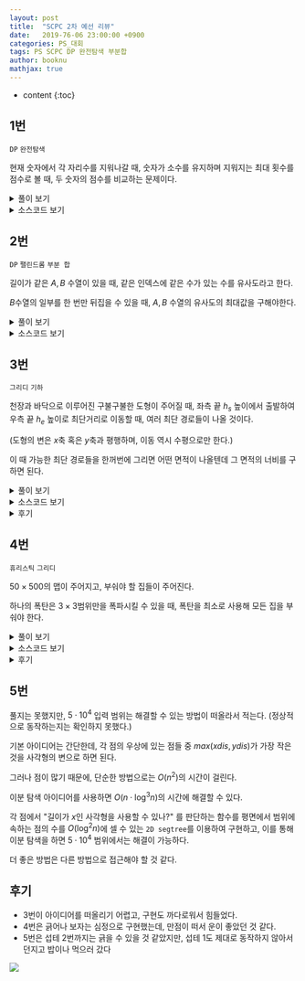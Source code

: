 ```yaml
---
layout: post
title:  "SCPC 2차 예선 리뷰"
date:   2019-76-06 23:00:00 +0900
categories: PS_대회
tags: PS SCPC DP 완전탐색 부분합
author: booknu
mathjax: true
---
```


* content
{:toc}
## 1번

`DP` `완전탐색`

현재 숫자에서 각 자리수를 지워나갈 때, 숫자가 소수를 유지하며 지워지는 최대 횟수를 점수로 볼 때, 두 숫자의 점수를 비교하는 문제이다.

<details>
<summary>풀이 보기</summary>
<div markdown="1">
문제 자체가 겉으로 보기에는 상당히 복잡해보인다.

단순하게 생각하면 각 자리를 지워보며 소수가 유지되는 최대값을 찾아가는 완전 탐색으로 풀 수 있다.

다섯 자리밖에 안 되는 숫자이기 때문에 완전 탐색으로도 시간초과가 나지 않겠지만, DP를 쓰면 더 안정적인 시간복잡도로 답을 구할 수 있을 것이다.

각 숫자를 상태공간으로 보고 해당 숫자에서 각 자리수를 지워나가며 재귀를 돌면 답을 구할 수 있다.

숫자의 각 자리를 지우는게 좀 귀찮긴 하지만, 이것은 다양한 방법으로 구현할 수 있다.

</div>
</details>

<details>
<summary>소스코드 보기</summary>
<div markdown="1">

```cpp
#include <bits/stdc++.h>
using namespace std;

#ifdef LOCAL_BOOKNU
#define debug(...) cerr << "[" << #__VA_ARGS__ << "]:", debug_out(__VA_ARGS__)
#else
#define debug(...) 42
#endif

// ........................macro.......................... //
#define FOR(i, f, n) for(int (i) = (f); (i) < (int)(n); ++(i))
#define RFOR(i, f, n) for(int (i) = (f); (i) >= (int)(n); --(i))
#define pb push_back
#define emb emplace_back
#define fi first
#define se second
#define ENDL '\n'
#define sz(A) (int)(A).size()
#define ALL(A) A.begin(), A.end()
#define UNIQUE(c) (c).resize(unique(ALL(c)) - (c).begin())
#define next next9876
#define prev prev1234
typedef pair<int, int> ii;
typedef pair<int, ii> iii;
typedef vector<int> vi;
typedef vector<vi> vvi;
typedef vector<ii> vii;
typedef vector<vii> vvii;
typedef long long i64;
typedef unsigned long long ui64;
// inline i64 GCD(i64 a, i64 b) { if(b == 0) return a; return GCD(b, a % b); }
inline int getidx(const vi& ar, int x) { return lower_bound(ALL(ar), x) - ar.begin(); } // 좌표 압축에 사용: 정렬된 ar에서 x의 idx를 찾음
inline i64 GCD(i64 a, i64 b) { i64 n; if(a < b) swap(a, b); while(b != 0) { n = a % b; a = b; b = n; } return a; }
inline i64 LCM(i64 a, i64 b) { if(a == 0 || b == 0) return GCD(a, b); return a / GCD(a, b) * b; }
inline i64 CEIL(i64 n, i64 d) { return n / d + (i64)(n % d != 0); } // 음수일 때 이상하게 작동할 수 있음.
inline i64 ROUND(i64 n, i64 d) { return n / d + (i64)((n % d) * 2 >= d); }
const i64 MOD = 1e9+7;
inline i64 POW(i64 a, i64 n) {
	assert(0 <= n);
	i64 ret;
	for(ret = 1; n; a = a*a%MOD, n /= 2) { if(n%2) ret = ret*a%MOD; }
	return ret;
}
template <class T> ostream& operator<<(ostream& os, vector<T> v) {
	os << "[";
	int cnt = 0;
	for(auto vv : v) { os << vv; if(++cnt < v.size()) os << ","; }
	return os << "]";
}
template <class T> ostream& operator<<(ostream& os, set<T> v) {
	os << "[";
	int cnt = 0;
	for(auto vv : v) { os << vv; if(++cnt < v.size()) os << ","; }
	return os << "]";
}
template <class L, class R> ostream& operator<<(ostream& os, pair<L, R> p) { return os << "(" << p.fi << "," << p.se << ")"; }
void debug_out() { cerr << endl; }
template <typename Head, typename... Tail> void debug_out(Head H, Tail... T) { cerr << " " << H, debug_out(T...); }
// ....................................................... //

const int MAXN = 3e4+10;
int a, b, dp[MAXN];

// --> x*pr[j]에서 overflow 발생할 수 있음! 그러나 적당히 작은 RANGE에서는 소수 분포가 촘촘하기 때문에 발생하지 않음.
// --> RANGE 내의 소수 개수 = RANGE/ln(RANGE) --> 2e7에서 인접 소수 최대 차이 = 180, 4e6 = 140
const int RANGE = MAXN;
int pn, spf[RANGE], pr[RANGE]; // pr은 vi로 구현해도 됨. --> but 실행 시간 많이 늘어남.
void eulerSieve() {
	FOR(x, 2, RANGE) {
		if(!spf[x]) spf[x] = pr[pn++] = x; // x 자체가 소수이면 spf[x] = x이다.
		for(int j = 0; x*pr[j] < RANGE; ++j) { // x의 소수배들에 spf[x*pr] = pr로 칠해준다. (단, pr <= spf[x])
			spf[x*pr[j]] = pr[j];
			if(x % pr[j] == 0) break; // 좀 더 직관적으로 if(spf[x] == pr[j])로 구현해도 되지만, 똑같은 효과를 가진 코드이다.
		}
	}
}

void input() {
	// ---- !!! INIT GLOBAL VARIABLES !!! ---- //
	// ---- Interactive Cautions : cin.tie(0), freopen(...), Case #x: ---- //
	cin >> a >> b;
}

int f(int x) {
	int& ret = dp[x];
	if(ret != -1) return ret;
	if(spf[x] != x) return ret = 0; // 소수가 아님
	int cur = x, w = 1;
	ret = 0;
	while(cur) { // 각 자리를 지워보며 재귀
		ret = max(ret, f((cur/10) * w + x % w));
		cur /= 10;
		w *= 10;
	}
	return ++ret;
}

int solve() {
	if(f(a) > f(b)) cout << 1 << ENDL;
	else if(f(a) < f(b)) cout << 2 << ENDL;
	else cout << 3 << ENDL;
	return 0;
}

// ................. main .................. //
void execute() {
	memset(dp, -1, sizeof(dp));
	eulerSieve();
	spf[0] = -1;
	int TTTT; cin >> TTTT;
	FOR(tttt, 0, TTTT) {
		cout << "Case #" << tttt+1 << ENDL;
		input(), solve();
	}
}

int main(void) {
#ifdef LOCAL_BOOKNU
// 	freopen("input.txt", "r", stdin);
	// freopen("out.txt", "w", stdout);
#endif
	cin.tie(0), ios_base::sync_with_stdio(false);
	execute();
	return 0;
}
// ......................................... //
```

</div>
</details>

## 2번

 `DP` `팰린드롬` `부분 합`

길이가 같은 $A, B$ 수열이 있을 때, 같은 인덱스에 같은 수가 있는 수를 유사도라고 한다.

$B$수열의 일부를 한 번만 뒤집을 수 있을 때, $A, B$ 수열의 유사도의 최대값을 구해야한다.

<details>
<summary>풀이 보기</summary>
<div markdown="1">
구현이 은근히 까다로운 문제이다.
우선, 가장 쉬운 아이디어로 $B$의 모든 구간을 뒤집어보고 유사도를 판단하는 방법이 있다.

하지만 이 방법은 모든 구간을 선택하는데 $n^2$, 유사도를 비교하는데 $n$번의 연산이 필요하기 때문에 $O(n^3)$의 시간복잡도를 갖고, 시간초과가 발생한다.

$B$의 $[s, e]$ 구간을 뒤집었을 때를 생각해보면, 구간의 길이가 홀수인 경우 어떤 중점을 기준으로 A와 뒤집어진 상태로 매핑된다는 것을 알 수 있다.

즉, 아래 그림과 같이 매핑된다.

![]({{site.url}}/img/190706_SCPC19_2/pal.png)

이것을 이용하면 팰린드롬의 문제처럼 구간의 길이를 점차 늘려가는 방식을 사용해 뒤집힌 구간에 대한 유사도 비교를 O(1)에 할 수 있다.

(이 때, 구현을 더 쉽게 하기 위해서 문자열 문제에서 많이 사용하는 숫자 사이에 #을 넣는 트릭을 사용할 수 있다.)

또한 뒤집히지 않은 구간에 대해서는 `partial sum` 아이디어를 이용하여 $[0, i]$의 유사도를 배열 형태로 저장해두면 임의의 구간에 대한 유사도 역시 $O(1)$에 구할 수 있으며, 결과적으로 모든 구간에 대해서 유사도 비교를 $O(1)$에 할 수 있으므로 시간 복잡도는 $O(n^2)$이 된다.

</div>
</details>

<details>
<summary>소스코드 보기</summary>
<div markdown="1">


```cpp
#include <bits/stdc++.h>
using namespace std;

#ifdef LOCAL_BOOKNU
#define debug(...) cerr << "[" << #__VA_ARGS__ << "]:", debug_out(__VA_ARGS__)
#else
#define debug(...) 42
#endif

// ........................macro.......................... //
#define FOR(i, f, n) for(int (i) = (f); (i) < (int)(n); ++(i))
#define RFOR(i, f, n) for(int (i) = (f); (i) >= (int)(n); --(i))
#define pb push_back
#define emb emplace_back
#define fi first
#define se second
#define ENDL '\n'
#define sz(A) (int)(A).size()
#define ALL(A) A.begin(), A.end()
#define UNIQUE(c) (c).resize(unique(ALL(c)) - (c).begin())
#define next next9876
#define prev prev1234
typedef pair<int, int> ii;
typedef pair<int, ii> iii;
typedef vector<int> vi;
typedef vector<vi> vvi;
typedef vector<ii> vii;
typedef vector<vii> vvii;
typedef long long i64;
typedef unsigned long long ui64;
// inline i64 GCD(i64 a, i64 b) { if(b == 0) return a; return GCD(b, a % b); }
inline int getidx(const vi& ar, int x) { return lower_bound(ALL(ar), x) - ar.begin(); } // 좌표 압축에 사용: 정렬된 ar에서 x의 idx를 찾음
inline i64 GCD(i64 a, i64 b) { i64 n; if(a < b) swap(a, b); while(b != 0) { n = a % b; a = b; b = n; } return a; }
inline i64 LCM(i64 a, i64 b) { if(a == 0 || b == 0) return GCD(a, b); return a / GCD(a, b) * b; }
inline i64 CEIL(i64 n, i64 d) { return n / d + (i64)(n % d != 0); } // 음수일 때 이상하게 작동할 수 있음.
inline i64 ROUND(i64 n, i64 d) { return n / d + (i64)((n % d) * 2 >= d); }
const i64 MOD = 1e9+7;
inline i64 POW(i64 a, i64 n) {
	assert(0 <= n);
	i64 ret;
	for(ret = 1; n; a = a*a%MOD, n /= 2) { if(n%2) ret = ret*a%MOD; }
	return ret;
}
template <class T> ostream& operator<<(ostream& os, vector<T> v) {
	os << "[";
	int cnt = 0;
	for(auto vv : v) { os << vv; if(++cnt < v.size()) os << ","; }
	return os << "]";
}
template <class T> ostream& operator<<(ostream& os, set<T> v) {
	os << "[";
	int cnt = 0;
	for(auto vv : v) { os << vv; if(++cnt < v.size()) os << ","; }
	return os << "]";
}
template <class L, class R> ostream& operator<<(ostream& os, pair<L, R> p) { return os << "(" << p.fi << "," << p.se << ")"; }
void debug_out() { cerr << endl; }
template <typename Head, typename... Tail> void debug_out(Head H, Tail... T) { cerr << " " << H, debug_out(T...); }
// ....................................................... //

const int MAXN = 5e3+1;
int n, ar[MAXN], br[MAXN], ps[MAXN], ev[MAXN], od[MAXN];
void input() {
	// ---- !!! INIT GLOBAL VARIABLES !!! ---- //
	cin >> n;
	FOR(i, 0, n) cin >> ar[i];
	FOR(i, 0, n) cin >> br[i];
	memset(ps, 0, sizeof(ps));
	memset(ev, 0, sizeof(ev));
}

int rs(int s, int e) {
	if(s > e) return 0;
	return (e < n ? ps[e] : ps[n-1]) - (s > 0 ? ps[s-1] : 0);
}

int solve() {
	FOR(i, 0, n) ps[i] = (i ? ps[i-1] : 0) + (ar[i] == br[i]);
	int ans = ps[n-1];
	// 홀수
	FOR(i, 0, n) od[i] = ar[i] == br[i];
	FOR(len, 1, n) {
		FOR(i, len, n-len) {
			if(ar[i-len] == br[i+len]) ++od[i];
			if(ar[i+len] == br[i-len]) ++od[i];
			ans = max(ans, od[i] + rs(0, i-len-1) + rs(i+len+1, n-1));
		}
		FOR(i, len-1, n-len) {
			if(ar[i+len] == br[i-len+1]) ++ev[i];
			if(ar[i-len+1] == br[i+len]) ++ev[i];
			ans = max(ans, ev[i] + rs(0, i-len) + rs(i+len+1, n-1));
		}
	}
	cout << ans << ENDL;
	return 0;
}

// ................. main .................. //
void execute() {
#ifdef LOCAL_BOOKNU
	auto START_TIME = clock();
#endif
	int TTT; cin >> TTT;
	FOR(ttt, 0, TTT) cout << "Case #" << ttt+1 << ENDL,
		input(), solve();
#ifdef LOCAL_BOOKNU
	auto END_TIME = clock();
	cout << ENDL << END_TIME - START_TIME << "ms" << ENDL;
#endif
}

int main(void) {
#ifdef LOCAL_BOOKNU
// 	freopen("input.txt", "r", stdin);
	// freopen("out.txt", "w", stdout);
#endif
	cin.tie(0), ios_base::sync_with_stdio(false);
	execute();
	return 0;
}
// ......................................... //
```

</div>
</details>

## 3번

`그리디` `기하`

천장과 바닥으로 이루어진 구불구불한 도형이 주어질 때, 좌측 끝 $h_s$ 높이에서 출발하여 우측 끝 $h_e$ 높이로 최단거리로 이동할 때, 여러 최단 경로들이 나올 것이다.

(도형의 변은 $x$축 혹은 $y$축과 평행하며, 이동 역시 수평으로만 한다.)

이 때 가능한 최단 경로들을 한꺼번에 그리면 어떤 면적이 나올텐데 그 면적의 너비를 구하면 된다. 

<details>
<summary>풀이 보기</summary>
<div markdown="1">

### 도형의 전처리

우선, 이상하게 생긴 도형을 익숙하게 처리할 수 있도록 전처리를 해보자.

도형을 수직 단위로 끊으면 여러 직사각형들이 수평으로 나열된 형태가 된다.

(즉, 아래 그림과 같이 된다.)

![]({{site.url}}/img/190706_SCPC19_2/naive_poly.png)

![]({{site.url}}/img/190706_SCPC19_2/rect_poly.png)

훨씬 처리하기가 편하게 변했다.

### 최단경로의 면적

도형이 있을 때, 다음과 같은 면적을 구하는 것이 문제의 요구사항이다.

![]({{site.url}}/img/190706_SCPC19_2/fill_poly.png)

이 때 관찰할 수 있는 것은, 이 면적이 어떠한 위 껍질과, 아래 껍질로 이루어진 도형이라는 것이다.

그 껍질이 가지는 특성을 알아내면, 쉽게 면적도 알아낼 수 있을 것이다.

### 위 껍질의 성질

우선 아래 껍질은 제쳐두고, 위 껍질의 특성부터 알아보자.

직관적으로는 위 껍질의 특성이 도형을 위아래로 뒤집은 도형의 특성에 적용되면 아래 껍질을 구할 수 있을 것 같다는 추측을 할 수 있으므로, 위 껍질부터 알아보자.

또한, 다음 그림과 같이 일관성을 위해 시작/끝 높이에 상관 없이, **가장 왼쪽 도형의 맨 위쪽**에서 시작해 **가장 오른쪽 도형의 맨 위쪽**으로 가는 경로들에 대해서 생각하자.

![]({{site.url}}/img/190706_SCPC19_2/simple_rect.png)

위 껍질은 가능한 최단 경로 중 **최대한 위쪽을 타고 가려는 특성**을 가지고 있다.

하지만, 끝 높이가 낮은 경우는 마냥 위쪽을 타고 갈 수는 없다.

그렇다고 항상 끝 높이보다 낮은 높이를 유지해야 하는 것도 아니다.

따라서 이들 사이에 관계를 찾기 위해 **현재 어떤 직사각형 $i$**까지 왔고, **현재 높이가 $h$**이며, 현재 직사각형의 **다음 직사각형 중 임의의 직사각형을 $j$**라고 할 때, 이 직사각형에서는 어떤 높이를 유지해야 하는지를 알아보자.

단순히 바로 다음 직사각형만을 보고 결정할 수 없다는 것은 간단한 예제들로 알 수 있다.

그러므로 뒤의 모든 직사각형을 고려해야 하는데, 여러가지 시도를 해보면 다음과 같은 두 가지 경우가 높이를 제한한다는 것을 알 수 있다.

(설명의 편의를 위해 직사각형의 아래 높이를 $h_s$, 위 높이를 $h_e$라고 한다.)

1. 높이를 높일 수 없는 경우 (상한)

   $h[i]_e > h[j]_e$ 인 $j$가 존재할 경우, 현재 직사각형에서는 최대 $h[j]_e$까지 밖에 못올라간다. 

   ![]({{site.url}}/img/190706_SCPC19_2/upperbound.png)

2. 높이를 줄일 수 없는 경우 (하한)

   1번과 반대로 높이를 $x$로 줄이려고 할 때, $x < h[j]_s$ 인 $j$가 존재할 경우,  높이는 $h[j]_s$까지 밖에 줄이지 못한다.

   ![]({{site.url}}/img/190706_SCPC19_2/lowerbound.png)

### 아래 껍질의 경우

위 껍질이 최대한 위를 타고 가려는 특성이 있다면, 아래 껍질 역시 최대한 아래를 다고 가려는 특성이 있다.

따라서 위 껍질을 구하는 알고리즘을 그대로 이용하면 아래 껍질 역시 쉽게 구할 수 있다.

</div>
</details>

<details>
<summary>소스코드 보기</summary>
<div markdown="1">

```cpp
#include <bits/stdc++.h>
using namespace std;

#ifdef LOCAL_BOOKNU
#define debug(...) cerr << "[" << #__VA_ARGS__ << "]:", debug_out(__VA_ARGS__)
#else
#define debug(...) 42
#endif

// ........................macro.......................... //
#define FOR(i, f, n) for(int (i) = (f); (i) < (int)(n); ++(i))
#define RFOR(i, f, n) for(int (i) = (f); (i) >= (int)(n); --(i))
#define pb push_back
#define emb emplace_back
#define fi first
#define se second
#define ENDL '\n'
#define sz(A) (int)(A).size()
#define ALL(A) A.begin(), A.end()
#define UNIQUE(c) (c).resize(unique(ALL(c)) - (c).begin())
#define next next9876
#define prev prev1234
typedef pair<int, int> ii;
typedef pair<int, ii> iii;
typedef vector<int> vi;
typedef vector<vi> vvi;
typedef vector<ii> vii;
typedef vector<vii> vvii;
typedef long long i64;
typedef unsigned long long ui64;
// inline i64 GCD(i64 a, i64 b) { if(b == 0) return a; return GCD(b, a % b); }
inline int getidx(const vi& ar, int x) { return lower_bound(ALL(ar), x) - ar.begin(); } // 좌표 압축에 사용: 정렬된 ar에서 x의 idx를 찾음
inline i64 GCD(i64 a, i64 b) { i64 n; if(a < b) swap(a, b); while(b != 0) { n = a % b; a = b; b = n; } return a; }
inline i64 LCM(i64 a, i64 b) { if(a == 0 || b == 0) return GCD(a, b); return a / GCD(a, b) * b; }
inline i64 CEIL(i64 n, i64 d) { return n / d + (i64)(n % d != 0); } // 음수일 때 이상하게 작동할 수 있음.
inline i64 ROUND(i64 n, i64 d) { return n / d + (i64)((n % d) * 2 >= d); }
const i64 MOD = 1e9+7;
inline i64 POW(i64 a, i64 n) {
	assert(0 <= n);
	i64 ret;
	for(ret = 1; n; a = a*a%MOD, n /= 2) { if(n%2) ret = ret*a%MOD; }
	return ret;
}
template <class T> ostream& operator<<(ostream& os, vector<T> v) {
	os << "[";
	int cnt = 0;
	for(auto vv : v) { os << vv; if(++cnt < v.size()) os << ","; }
	return os << "]";
}
template <class T> ostream& operator<<(ostream& os, set<T> v) {
	os << "[";
	int cnt = 0;
	for(auto vv : v) { os << vv; if(++cnt < v.size()) os << ","; }
	return os << "]";
}
template <class L, class R> ostream& operator<<(ostream& os, pair<L, R> p) { return os << "(" << p.fi << "," << p.se << ")"; }
void debug_out() { cerr << endl; }
template <typename Head, typename... Tail> void debug_out(Head H, Tail... T) { cerr << " " << H, debug_out(T...); }
// ....................................................... //

struct rect {
	int s, e, w;
	rect(int s = 0, int e = 0, int w = 0) : s(s), e(e), w(w) { }
};

const int MAXN = 1e5+10;
int n, m, tlen, begh, finh, ah[MAXN], aw[MAXN], bh[MAXN], bw[MAXN];
vector<rect> ar;
void input() {
	// ---- !!! INIT GLOBAL VARIABLES !!! ---- //
	cin >> tlen >> begh >> finh;
	cin >> n;
	FOR(i, 0, n) cin >> aw[i] >> ah[i]; ah[n] = ah[n-1];
	cin >> m;
	FOR(i, 0, m) cin >> bw[i] >> bh[i]; bh[m] = bh[m-1];
}

// 직사각형 형태로 만든다.
void generateRec() {
	ar.clear();
	int ap = 0, bp = 0, x = 0, ax = 0, bx = 0;
	while(ap < n || bp < m) {
		rect cur;
		if(bp == m || (ap < n && ax + aw[ap] < bx + bw[bp])) {
			cur = { bh[bp], ah[ap], ax + aw[ap] - x };
			x = ax = ax + aw[ap];
			++ap;
		} else {
			cur = { bh[bp], ah[ap], bx + bw[bp] - x };
			x = bx = bx + bw[bp];
			++bp;
		}
		if(cur.w != 0) ar.pb(cur);
	}
}

// 조건에 맞는 껍질을 { height }로 반환
vector<int> getConvex(vector<rect>& ar, int beg) {
	vector<int> ret(ar.size(), 0);
	vector<int> minu(ar.size()), maxd(ar.size());
	// i에서부터의 상한, 하한을 구한다.
	RFOR(i, sz(ar)-1, 0) {
		minu[i] = min(i+1 == ar.size() ? 0x7fffffff : minu[i+1], ar[i].e);
		maxd[i] = max(i+1 == ar.size() ? -0x7fffffff : maxd[i+1], ar[i].s);
		// 현재에서 상한, 하한이 서로를 뛰어 넘는 경우
		// 상한이 하한보다 낮아진다면? 하한을 이걸로 조정!
		if(ar[i].e < maxd[i]) maxd[i] = ar[i].e;
		// 하한이 상한보다 높아진다면? 상한을 이걸로 조정!
		if(ar[i].s > minu[i]) minu[i] = ar[i].s;
	}
	int cur = beg;
	FOR(i, 0, ar.size()) {
		// 현재 높이보다 낮아질 필요는 없다.
		ret[i] = min(cur, ar[i].e);
		// 하한보다 낮아질 필요는 없다.
		ret[i] = max(ret[i], min(ar[i].e, maxd[i]));
		// 상한보다는 낮아야 한다.
		ret[i] = max(ret[i], max(ar[i].s, minu[i]));
		cur = ret[i];
	}
	return ret;
}

int solve() {
	generateRec();
	// 귀찮은거 따로 처리
	if(ar.size() == 1) {
		cout << (i64)ar[0].w * abs(begh - finh) << ENDL;
		return 0;
	}
	// 위 껍질 찾기
	vector<rect> tmp = ar;
	tmp.pb({ finh, finh, 0 });
	vector<int> up = getConvex(tmp, begh);
	debug(up);
	// 아래 껍질 찾기
	FOR(i, 0, ar.size()) {
		ar[i].s = -ar[i].s;
		ar[i].e = -ar[i].e;
		swap(ar[i].s, ar[i].e);
	}
	ar.pb({ -finh, -finh, 0 });
	vector<int> dw = getConvex(ar, -begh);
	debug(dw);
	// 계산
	i64 ans = 0;
	FOR(i, 0, ar.size()-1) {
		ans += (i64)ar[i].w * (up[i] + dw[i]);
	}
	cout << ans << ENDL;
	return 0;
}

// ................. main .................. //
void execute() {
#ifdef LOCAL_BOOKNU
	auto START_TIME = clock();
#endif
	int TTT; cin >> TTT;
	FOR(ttt, 0, TTT) cout << "Case #" << ttt+1 << ENDL,
		input(), solve();
#ifdef LOCAL_BOOKNU
	auto END_TIME = clock();
	cout << ENDL << END_TIME - START_TIME << "ms" << ENDL;
#endif
}

int main(void) {
#ifdef LOCAL_BOOKNU
// 	freopen("input.txt", "r", stdin);
	// freopen("out.txt", "w", stdout);
#endif
	cin.tie(0), ios_base::sync_with_stdio(false);
	execute();
	return 0;
}
// ......................................... //
```

</div>
</details>

<details>
<summary>후기</summary>
<div markdown="1">

삽질하면서 푸느라 설명도 좀 이상해지고 코드에도 쓸모 없는 부분이 있을 것 같은데, 나중에 더 깔끔한 풀이를 보고 다시 풀어봐야겠다.

</div>
</details>


## 4번

`휴리스틱` `그리디`

$50 \times 500$의 맵이 주어지고, 부숴야 할 집들이 주어진다.

하나의 폭탄은 $3 \times 3$범위만을 폭파시킬 수 있을 때, 폭탄을 최소로 사용해 모든 집을 부숴야 한다.

<details>
<summary>풀이 보기</summary>
<div markdown="1">
우선 위의 식을 개념적으로 풀어서 이해하면, 일단 세그먼트 단위로 쪼갠 후, 각 세그먼트에 들어있는 원소들의 합에 세그먼트 idx를 곱한것들의 합을 구하는 것으로 바뀐다. 즉,
현재 맵에서 $3 \times 3$ 범위 중 집이 가장 많이 포함되는 곳을 선택해 폭탄을 사용하는 방식으로 구현했다.

모든 경우에서 최적의 결과가 나오지는 않지만, 그럭저럭 좋은 결과는 나온다.

단, 현재 맵 상태에서 모든 곳에 폭탄을 터뜨려보는 것은 시간초과가 발생할 수 있으므로, 약간 트리키하게 구현했다.

</div>
</details>

<details>
<summary>소스코드 보기</summary>
<div markdown="1">

```cpp
#include <bits/stdc++.h>
using namespace std;

#ifdef LOCAL_BOOKNU
#define debug(...) cerr << "[" << #__VA_ARGS__ << "]:", debug_out(__VA_ARGS__)
#else
#define debug(...) 42
#endif

// ........................macro.......................... //
#define FOR(i, f, n) for(int (i) = (f); (i) < (int)(n); ++(i))
#define RFOR(i, f, n) for(int (i) = (f); (i) >= (int)(n); --(i))
#define pb push_back
#define emb emplace_back
#define fi first
#define se second
#define ENDL '\n'
#define sz(A) (int)(A).size()
#define ALL(A) A.begin(), A.end()
#define UNIQUE(c) (c).resize(unique(ALL(c)) - (c).begin())
#define next next9876
#define prev prev1234
typedef pair<int, int> ii;
typedef pair<int, ii> iii;
typedef vector<int> vi;
typedef vector<vi> vvi;
typedef vector<ii> vii;
typedef vector<vii> vvii;
typedef long long i64;
typedef unsigned long long ui64;
// inline i64 GCD(i64 a, i64 b) { if(b == 0) return a; return GCD(b, a % b); }
inline int getidx(const vi& ar, int x) { return lower_bound(ALL(ar), x) - ar.begin(); } // 좌표 압축에 사용: 정렬된 ar에서 x의 idx를 찾음
inline i64 GCD(i64 a, i64 b) { i64 n; if(a < b) swap(a, b); while(b != 0) { n = a % b; a = b; b = n; } return a; }
inline i64 LCM(i64 a, i64 b) { if(a == 0 || b == 0) return GCD(a, b); return a / GCD(a, b) * b; }
inline i64 CEIL(i64 n, i64 d) { return n / d + (i64)(n % d != 0); } // 음수일 때 이상하게 작동할 수 있음.
inline i64 ROUND(i64 n, i64 d) { return n / d + (i64)((n % d) * 2 >= d); }
const i64 MOD = 1e9+7;
inline i64 POW(i64 a, i64 n) {
	assert(0 <= n);
	i64 ret;
	for(ret = 1; n; a = a*a%MOD, n /= 2) { if(n%2) ret = ret*a%MOD; }
	return ret;
}
template <class T> ostream& operator<<(ostream& os, vector<T> v) {
	os << "[";
	int cnt = 0;
	for(auto vv : v) { os << vv; if(++cnt < v.size()) os << ","; }
	return os << "]";
}
template <class T> ostream& operator<<(ostream& os, set<T> v) {
	os << "[";
	int cnt = 0;
	for(auto vv : v) { os << vv; if(++cnt < v.size()) os << ","; }
	return os << "]";
}
template <class L, class R> ostream& operator<<(ostream& os, pair<L, R> p) { return os << "(" << p.fi << "," << p.se << ")"; }
void debug_out() { cerr << endl; }
template <typename Head, typename... Tail> void debug_out(Head H, Tail... T) { cerr << " " << H, debug_out(T...); }
// ....................................................... //

const int MAXN = 510;
int n, m, dp[51][MAXN];
string g[51];
set<iii> lis;
void input() {
	// ---- !!! INIT GLOBAL VARIABLES !!! ---- //
	cin >> n >> m;
	FOR(i, 0, n) cin >> g[i];
}

void eraseBomb(int y, int x) {
	for(int dy : {-1, 0, 1}) {
		for(int dx : {-1, 0, 1}) {
			int ny = y+dy, nx = x+dx;
			if(0 < ny && ny < n-1 && 0 < nx && nx < m-1) {
				auto it = lis.find({ dp[ny][nx],{ ny, nx } });
				if(it != lis.end()) {
					dp[ny][nx] = it->first + 1;
					lis.erase(it);
					lis.insert({ dp[ny][nx], {ny, nx} });
				}
			}
		}
	}
}

int solve() {
	lis.clear();
	memset(dp, 0, sizeof(dp));
	FOR(i, 1, n-1) {
		FOR(j, 1, m-1) {
			int cc = 0;
			for(int dy : { -1, 0, 1 }) {
				for(int dx : { -1, 0, 1 }) {
					int ny = i + dy, nx = j + dx;
					if(g[ny][nx] == '1') {
						++cc;
					}
				}
			}
			lis.insert({ -cc, { i, j } });
			dp[i][j] = -cc;
		}
	}
	int rem = 0;
	FOR(i, 0, n) FOR(j, 0, m) if(g[i][j] == '1') ++rem;
	vii ans;
	while(rem) {
		iii cur = *lis.begin();
		lis.erase(lis.begin());
		int cc = -cur.fi, cy = cur.se.fi, cx = cur.se.se;
		rem -= cc;
		ans.pb({ cy, cx });
		for(int dy : {-1, 0, 1}) {
			for(int dx : { -1, 0, 1}) {
				int y = cy+dy, x = cx+dx;
				if(g[y][x] == '1') {
					eraseBomb(y, x);
					g[y][x] = '0';
				}
			}
		}
	}
	cout << ans.size() << ENDL;
	FOR(i, 0, ans.size()) cout << ans[i].fi << ' ' << ans[i].se << ENDL;
	return 0;
}

// ................. main .................. //
void execute() {
#ifdef LOCAL_BOOKNU
	auto START_TIME = clock();
#endif
	int TTT; cin >> TTT;
	FOR(ttt, 0, TTT) cout << "Case #" << ttt+1 << ENDL,
		input(), solve();
#ifdef LOCAL_BOOKNU
	auto END_TIME = clock();
	cout << ENDL << END_TIME - START_TIME << "ms" << ENDL;
#endif
}

int main(void) {
#ifdef LOCAL_BOOKNU
// 	freopen("input.txt", "r", stdin);
	// freopen("out.txt", "w", stdout);
#endif
	cin.tie(0), ios_base::sync_with_stdio(false);
	execute();
	return 0;
}
// ......................................... //
```

</div>
</details>



<details>
<summary>후기</summary>
<div markdown="1">
어차피 만점 못 받을거 긁어보기나 하자 해서 구현해봤는데, 만점이 나와서 놀랐다.

다른 분들 얘기를 들어보면 테케가 좋지 못했던 것 같다.

</div>
</details>

## 5번

풀지는 못했지만, $5 \cdot 10^4$ 입력 범위는 해결할 수 있는 방법이 떠올라서 적는다. (정상적으로 동작하는지는 확인하지 못했다.)

기본 아이디어는 간단한데, 각 점의 우상에 있는 점들 중 $max(xdis, ydis)$가 가장 작은 것을 사각형의 변으로 하면 된다.

그러나 점이 많기 때문에, 단순한 방법으로는 $O(n^2)$의 시간이 걸린다.

이분 탐색 아이디어를 사용하면 $O(n \cdot \log^3n)$의 시간에 해결할 수 있다.

각 점에서 "길이가 $x$인 사각형을 사용할 수 있나?" 를 판단하는 함수를 평면에서 범위에 속하는 점의 수를 $O(\log^2n)$에 셀 수 있는 `2D segtree`를 이용하여 구현하고, 이를 통해 이분 탐색을 하면  $5 \cdot 10^4$ 범위에서는 해결이 가능하다.

더 좋은 방법은 다른 방법으로 접근해야 할 것 같다.




## 후기

- 3번이 아이디어를 떠올리기 어렵고, 구현도 까다로워서 힘들었다.
- 4번은 긁어나 보자는 심정으로 구현했는데, 만점이 떠서 운이 좋았던 것 같다.
- 5번은 섭테 2번까지는 긁을 수 있을 것 같았지만, 섭테 1도 제대로 동작하지 않아서 던지고 밥이나 먹으러 갔다

![]({{site.url}}/img/190706_SCPC19_2/standings.png)
